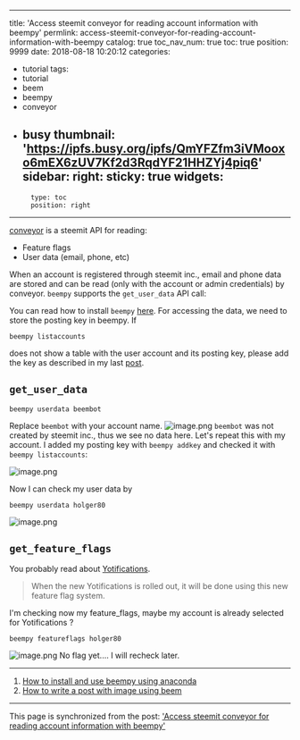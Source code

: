 
---
title: 'Access steemit conveyor for reading account information with beempy'
permlink: access-steemit-conveyor-for-reading-account-information-with-beempy
catalog: true
toc_nav_num: true
toc: true
position: 9999
date: 2018-08-18 10:20:12
categories:
- tutorial
tags:
- tutorial
- beem
- beempy
- conveyor
- busy
thumbnail: 'https://ipfs.busy.org/ipfs/QmYFZfm3iVMooxo6mEX6zUV7Kf2d3RqdYF21HHZYj4piq6'
sidebar:
    right:
        sticky: true
widgets:
    -
        type: toc
        position: right
---


[conveyor](https://github.com/steemit/conveyor) is a steemit API for reading:
* Feature flags
* User data (email, phone, etc)

When an account is registered through steemit inc., email and phone data are stored and can be read (only with the account or admin credentials) by conveyor. `beempy` supports the `get_user_data` API call:

You can read how to install `beempy` [here](https://steemit.com/python/@holger80/how-to-install-and-use-beempy-using-anaconda). For accessing the data, we need to store the posting key in beempy.
If 
```
beempy listaccounts
```
does not show a table with the user account and its posting key, please add the key as described in my last [post](https://steemit.com/tutorial/@holger80/how-to-write-a-post-with-image-using-beem).

## `get_user_data`
```
beempy userdata beembot
```
Replace `beembot` with your account name.
![image.png](https://ipfs.busy.org/ipfs/QmYFZfm3iVMooxo6mEX6zUV7Kf2d3RqdYF21HHZYj4piq6)
`beembot` was not created by steemit inc., thus we see no data here. Let's repeat this with my account. I added my posting key with `beempy addkey` and checked it with `beempy listaccounts`:

![image.png](https://ipfs.busy.org/ipfs/QmVBHEw18s6BbGnPGbbboVcVKKuJzxVp3dyhz2PsS7Byh5)

Now I can check my user data by

```
beempy userdata holger80
```
![image.png](https://ipfs.busy.org/ipfs/QmNmN8CTfPNHzrB6WtSzREdHeMtvszNi5WPeDWaq7Kw3R2)

## `get_feature_flags`

You probably read about  [Yotifications](https://steemit.com/steemit/@steemitblog/applications-team-update-notifications-condenser-and-more). 
> When the new Yotifications is rolled out, it will be done using this new feature flag system.

I'm checking now my feature_flags, maybe my account is already selected for Yotifications ?
```
beempy featureflags holger80
```
![image.png](https://ipfs.busy.org/ipfs/QmaS7tNCms8sq9o9kekLofpz6QKbEvCPD2a8S5ZGjihWNC)
No flag yet.... I will recheck later.
___
1. [How to install and use beempy using anaconda](https://steemit.com/python/@holger80/how-to-install-and-use-beempy-using-anaconda)
2. [How to write a post with image using beem](https://steemit.com/tutorial/@holger80/how-to-write-a-post-with-image-using-beem)


- - -

This page is synchronized from the post: ['Access steemit conveyor for reading account information with beempy'](https://steemit.com/@holger80/access-steemit-conveyor-for-reading-account-information-with-beempy)
